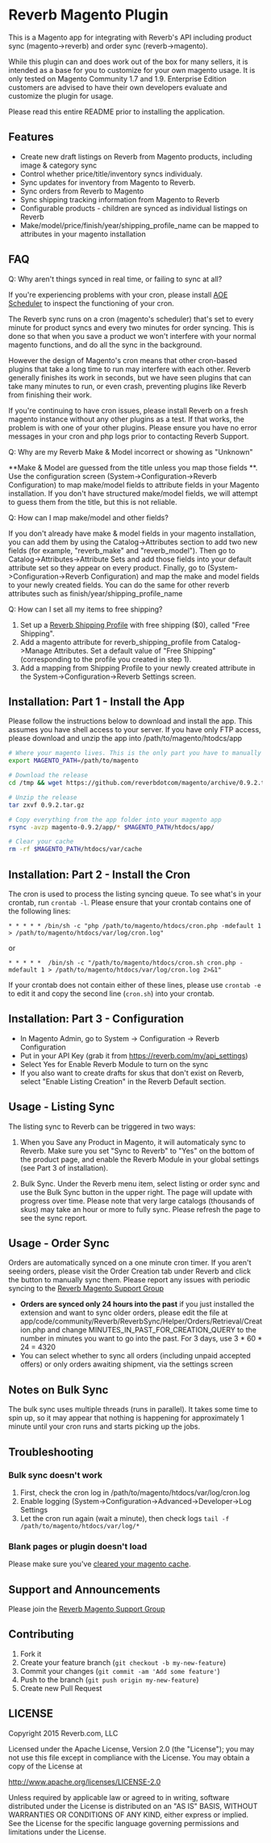 # Reverb Magento Plugin

This is a Magento app for integrating with Reverb's API including product sync (magento->reverb) and order sync (reverb->magento).

While this plugin can and does work out of the box for many sellers, it is intended as a base for you to customize for your own magento usage. It is only tested on Magento Community 1.7 and 1.9. Enterprise Edition customers are advised to have their own developers evaluate and customize the plugin for usage.

Please read this entire README prior to installing the application.

## Features

* Create new draft listings on Reverb from Magento products, including image & category sync
* Control whether price/title/inventory syncs individualy.
* Sync updates for inventory from Magento to Reverb. 
* Sync orders from Reverb to Magento
* Sync shipping tracking information from Magento to Reverb
* Configurable products - children are synced as individual listings on Reverb
* Make/model/price/finish/year/shipping_profile_name can be mapped to attributes in your magento installation

## FAQ

Q: Why aren't things synced in real time, or failing to sync at all?

If you're experiencing problems with your cron, please install [AOE Scheduler](https://www.magentocommerce.com/magento-connect/aoe-scheduler.html) to inspect the functioning of your cron.  

The Reverb sync runs on a cron (magento's scheduler)  that's set to every minute for product syncs and every two minutes for order syncing. This is done so that when you save a product we won't interfere with your normal magento functions, and do all the sync in the background.

However the design of Magento's cron means that other cron-based plugins that take a long time to run may interfere with each other. Reverb generally finishes its work in seconds, but we have seen plugins that can take many minutes to run, or even crash, preventing plugins like Reverb from finishing their work. 

If you're continuing to have cron issues, please install Reverb on a fresh magento instance without any other plugins as a test. If that works, the problem is with one of your other plugins. Please ensure you have no error messages in your cron and php logs prior to contacting Reverb Support.

Q: Why are my Reverb Make & Model incorrect or showing as "Unknown"

**Make & Model are guessed from the title unless you map those fields **. Use the configuration screen (System->Configuration->Reverb Configuration) to map make/model fields to attribute fields in your Magento installation. If you don't have structured make/model fields, we will attempt to guess them from the title, but this is not reliable.

Q: How can I map make/model and other fields?

If you don't already have make & model fields in your magento installation, you can add them by using the Catalog->Attributes section to add two new fields (for example, "reverb_make" and "reverb_model"). Then go to Catalog->Attributes->Attribute Sets and add those fields into your default attribute set so they appear on every product. Finally, go to (System->Configuration->Reverb Configuration) and map the make and model fields to your newly created fields. You can do the same for other reverb attributes such as finish/year/shipping_profile_name

Q: How can I set all my items to free shipping?

1. Set up a [Reverb Shipping Profile](https://reverb.com/my/selling/shipping_rates) with free shipping ($0), called "Free Shipping".
2. Add a magento attribute for reverb_shipping_profile from Catalog->Manage Attributes. Set a default value of "Free Shipping" (corresponding to the profile you created in step 1).
3. Add a mapping from Shipping Profile to your newly created attribute in the System->Configuration->Reverb Settings screen.

## Installation: Part 1 - Install the App

Please follow the instructions below to download and install the app. This assumes you have shell access to your server. If you have only FTP access, please download and unzip the app into /path/to/magento/htodcs/app

```bash
# Where your magento lives. This is the only part you have to manually modify.
export MAGENTO_PATH=/path/to/magento

# Download the release
cd /tmp && wget https://github.com/reverbdotcom/magento/archive/0.9.2.tar.gz

# Unzip the release
tar zxvf 0.9.2.tar.gz

# Copy everything from the app folder into your magento app
rsync -avzp magento-0.9.2/app/* $MAGENTO_PATH/htdocs/app/

# Clear your cache
rm -rf $MAGENTO_PATH/htdocs/var/cache
```

## Installation: Part 2 - Install the Cron

The cron is used to process the listing syncing queue. To see what's in your crontab, run `crontab -l`. Please ensure that your crontab contains one of the following lines:

    * * * * * /bin/sh -c "php /path/to/magento/htdocs/cron.php -mdefault 1 > /path/to/magento/htdocs/var/log/cron.log"

or

    * * * * *  /bin/sh -c "/path/to/magento/htdocs/cron.sh cron.php -mdefault 1 > /path/to/magento/htdocs/var/log/cron.log 2>&1"

If your crontab does not contain either of these lines, please use `crontab -e` to edit it and copy the second line (`cron.sh`) into your crontab.


## Installation: Part 3 - Configuration

* In Magento Admin, go to System -> Configuration -> Reverb Configuration
* Put in your API Key (grab it from https://reverb.com/my/api_settings)
* Select Yes for Enable Reverb Module to turn on the sync
* If you also want to create drafts for skus that don't exist on Reverb, select "Enable Listing Creation" in the Reverb Default section.

## Usage - Listing Sync

The listing sync to Reverb can be triggered in two ways:

1. When you Save any Product in Magento, it will automaticaly sync to Reverb. Make sure you set "Sync to Reverb" to "Yes" on the bottom of the product page, and enable the Reverb Module in your global settings (see Part 3 of installation).

2. Bulk Sync. Under the Reverb menu item, select listing or order sync and use the Bulk Sync button in the upper right. The page will update with progress over time. Please note that very large catalogs (thousands of skus) may take an hour or more to fully sync. Please refresh the page to see the sync report.

## Usage - Order Sync

Orders are automatically synced on a one minute cron timer. If you aren't seeing orders, please visit the Order Creation tab under Reverb and click the button to manually sync them. Please report any issues with periodic syncing to the [Reverb Magento Support Group](https://groups.google.com/forum/#!forum/reverb-magento)

* **Orders are synced only 24 hours into the past** if you just installed the extension and want to sync older orders, please edit the file at app/code/community/Reverb/ReverbSync/Helper/Orders/Retrieval/Creation.php and change MINUTES_IN_PAST_FOR_CREATION_QUERY to the number in minutes you want to go into the past. For 3 days, use 3 * 60 * 24 = 4320
* You can select whether to sync all orders (including unpaid accepted offers) or only orders awaiting shipment, via the settings screen

## Notes on Bulk Sync

The bulk sync uses multiple threads (runs in parallel). It takes some time to spin up, so it may appear that nothing is happening for approximately 1 minute until your cron runs and starts picking up the jobs.

## Troubleshooting

### Bulk sync doesn't work

1. First, check the cron log in /path/to/magento/htdocs/var/log/cron.log
2. Enable logging (System->Configuration->Advanced->Developer->Log Settings
3. Let the cron run again (wait a minute), then check logs `tail -f /path/to/magento/htdocs/var/log/*`

### Blank pages or plugin doesn't load

Please make sure you've [cleared your magento cache](https://www.properhost.com/support/kb/23/How-To-Clear-The-Magento-Cache).

## Support and Announcements

Please join the [Reverb Magento Support Group](https://groups.google.com/forum/#!forum/reverb-magento)

## Contributing

1. Fork it
2. Create your feature branch (`git checkout -b my-new-feature`)
3. Commit your changes (`git commit -am 'Add some feature'`)
4. Push to the branch (`git push origin my-new-feature`)
5. Create new Pull Request

## LICENSE

Copyright 2015 Reverb.com, LLC

Licensed under the Apache License, Version 2.0 (the "License");
you may not use this file except in compliance with the License.
You may obtain a copy of the License at

   http://www.apache.org/licenses/LICENSE-2.0

Unless required by applicable law or agreed to in writing, software
distributed under the License is distributed on an "AS IS" BASIS,
WITHOUT WARRANTIES OR CONDITIONS OF ANY KIND, either express or implied.
See the License for the specific language governing permissions and
limitations under the License.
